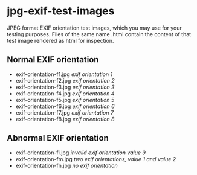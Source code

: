 # jpg-exif-test-images

JPEG format EXIF orientation test images, which you may use for your testing purposes. Files of the same name .html contain the content of that test image rendered as html for inspection.

## Normal EXIF orientation

* exif-orientation-f1.jpg _exif orientation 1_
* exif-orientation-f2.jpg _exif orientation 2_
* exif-orientation-f3.jpg _exif orientation 3_
* exif-orientation-f4.jpg _exif orientation 4_
* exif-orientation-f5.jpg _exif orientation 5_
* exif-orientation-f6.jpg _exif orientation 6_
* exif-orientation-f7.jpg _exif orientation 7_
* exif-orientation-f8.jpg _exif orientation 8_

## Abnormal EXIF orientation

* exif-orientation-fi.jpg _invalid exif orientation value 9_
* exif-orientation-fm.jpg _two exif orientations, value 1 and value 2_
* exif-orientation-fn.jpg _no exif orientation_
